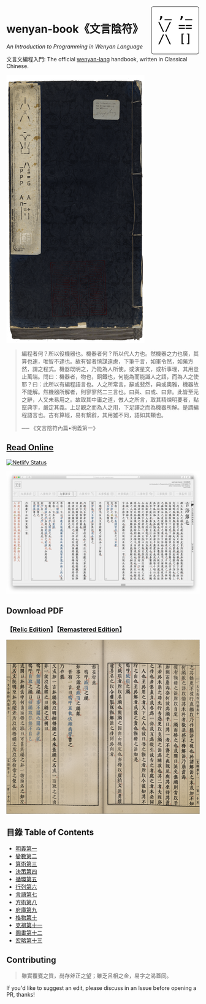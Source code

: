 <img src="assets/wy-logo.svg" align="right" width="128" height="128"/>

# wenyan-book《文言陰符》

*An Introduction to Programming in Wenyan Language*

文言文編程入門: The official [wenyan-lang](https://wy-lang.org) handbook, written in Classical Chinese.

<img src="assets/cover.png" height="700">

> 編程者何？所以役機器也。機器者何？所以代人力也。然機器之力也廣，其算也速，唯智不逮也。故有智者慎謀遠慮，下筆千言，如軍令然，如藥方然，謂之程式。機器既明之，乃能為人所使。或演星文，或析事理，其用豈止萬端。問曰：機器者，物也，銅鐵也，何能為而能識人之語，而為人之使耶？曰：此所以有編程語言也。人之所常言，辭或斐然，典或奧雅，機器故不能解。然機器所解者，則寥寥然二三言也。曰與、曰或、曰非。此皆至元之辭，人又未易用之。故取其中庸之道，倣人之所言，取其精煉明要者，點竄典字，嚴定其義。上足觀之而為人之用，下足譯之而為機器所解。是謂編程語言也。古有算經，易有繫辭，其用雖不同，語如其類也。
> 
> ── 《文言陰符內篇•明義第一》

## [Read Online](https://wy-book.netlify.com/)

[![Netlify Status](https://api.netlify.com/api/v1/badges/7c6b5275-99ea-4dfa-af77-23ac38b80ac6/deploy-status)](https://app.netlify.com/sites/wy-book/deploys)

[![](assets/screenshots/screenshot001.png)](https://wy-book.netlify.com/)


## Download PDF

### 【[Relic Edition](https://github.com/LingDong-/wenyan-book/releases)】【[Remastered Edition](../assets/wenyan-book.pdf)】

[![](assets/screenshots/screenshot003.png)](https://github.com/LingDong-/wenyan-book/releases)


## 目錄 Table of Contents

- [明義第一](01%20明義第一.md)
- [變數第二](02%20變數第二.md)
- [算術第三](03%20算術第三.md)
- [決策第四](04%20決策第四.md)
- [循環第五](05%20循環第五.md)
- [行列第六](06%20行列第六.md)
- [言語第七](07%20言語第七.md)
- [方術第八](08%20方術第八.md)
- [府庫第九](09%20府庫第九.md)
- [格物第十](10%20格物第十.md)
- [克禍第十一](11%20克禍第十一.md)
- [圖畫第十二](12%20圖畫第十二.md)
- [宏略第十三](13%20宏略第十三.md)

## Contributing


> 雖實覆甕之質，尚存斧正之望；雖乏呂相之金，易字之渴蓋同。

If you'd like to suggest an edit, please discuss in an Issue before opening a PR, thanks!
